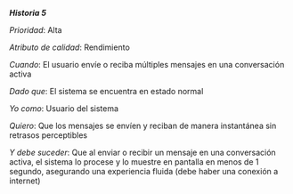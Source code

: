 ***Historia 5***

*Prioridad*: Alta

*Atributo de calidad*: Rendimiento

*Cuando*: El usuario envíe o reciba múltiples mensajes en una conversación activa

*Dado que*: El sistema se encuentra en estado normal

*Yo como*: Usuario del sistema

*Quiero*: Que los mensajes se envíen y reciban de manera instantánea sin retrasos perceptibles

*Y debe suceder*: Que al enviar o recibir un mensaje en una conversación activa, el sistema lo procese y lo muestre en pantalla en menos de 1 segundo, asegurando una experiencia fluida (debe haber una conexión a internet)